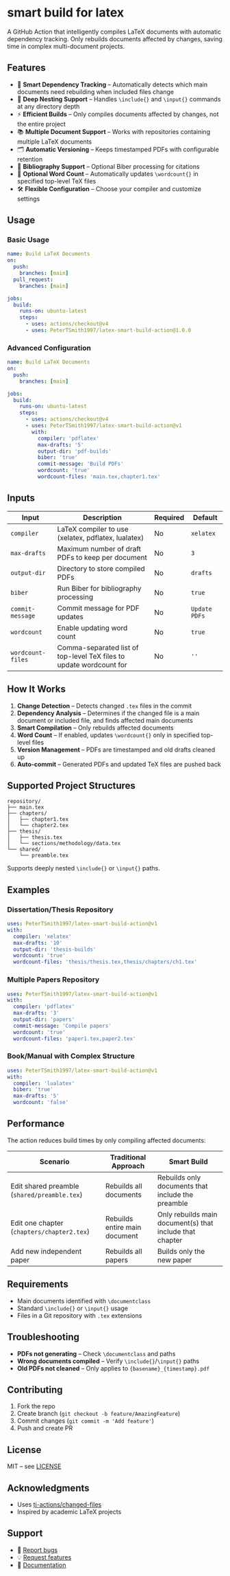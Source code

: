 # smart build for latex

A GitHub Action that intelligently compiles LaTeX documents with automatic dependency tracking. Only rebuilds documents affected by changes, saving time in complex multi-document projects.

## Features

- 🎯 **Smart Dependency Tracking** – Automatically detects which main documents need rebuilding when included files change
- 📁 **Deep Nesting Support** – Handles `\include{}` and `\input{}` commands at any directory depth
- ⚡ **Efficient Builds** – Only compiles documents affected by changes, not the entire project
- 📚 **Multiple Document Support** – Works with repositories containing multiple LaTeX documents
- 🗂️ **Automatic Versioning** – Keeps timestamped PDFs with configurable retention
- 📖 **Bibliography Support** – Optional Biber processing for citations
- 📝 **Optional Word Count** – Automatically updates `\wordcount{}` in specified top-level TeX files
- 🛠️ **Flexible Configuration** – Choose your compiler and customize settings
## Usage

### Basic Usage

```yaml
name: Build LaTeX Documents
on:
  push:
    branches: [main]
  pull_request:
    branches: [main]

jobs:
  build:
    runs-on: ubuntu-latest
    steps:
      - uses: actions/checkout@v4
      - uses: PeterTSmith1997/latex-smart-build-action@1.0.0
```

### Advanced Configuration

```yaml
name: Build LaTeX Documents
on:
  push:
    branches: [main]

jobs:
  build:
    runs-on: ubuntu-latest
    steps:
      - uses: actions/checkout@v4
      - uses: PeterTSmith1997/latex-smart-build-action@v1
        with:
          compiler: 'pdflatex'
          max-drafts: '5'
          output-dir: 'pdf-builds'
          biber: 'true'
          commit-message: 'Build PDFs'
          wordcount: 'true'
          wordcount-files: 'main.tex,chapter1.tex'
```

## Inputs

| Input | Description | Required | Default |
|-------|-------------|----------|---------|
| `compiler` | LaTeX compiler to use (xelatex, pdflatex, lualatex) | No | `xelatex` |
| `max-drafts` | Maximum number of draft PDFs to keep per document | No | `3` |
| `output-dir` | Directory to store compiled PDFs | No | `drafts` |
| `biber` | Run Biber for bibliography processing | No | `true` |
| `commit-message` | Commit message for PDF updates | No | `Update PDFs` |
| `wordcount` | Enable updating word count | No | `true` |
| `wordcount-files` | Comma-separated list of top-level TeX files to update wordcount for | No | `''` |

## How It Works

1. **Change Detection** – Detects changed `.tex` files in the commit
2. **Dependency Analysis** – Determines if the changed file is a main document or included file, and finds affected main documents
3. **Smart Compilation** – Only rebuilds affected documents
4. **Word Count** – If enabled, updates `\wordcount{}` only in specified top-level files
5. **Version Management** – PDFs are timestamped and old drafts cleaned up
6. **Auto-commit** – Generated PDFs and updated TeX files are pushed back

## Supported Project Structures

```
repository/
├── main.tex
├── chapters/
│   ├── chapter1.tex
│   └── chapter2.tex
├── thesis/
│   ├── thesis.tex
│   └── sections/methodology/data.tex
└── shared/
    └── preamble.tex
```

Supports deeply nested `\include{}` or `\input{}` paths.

## Examples

### Dissertation/Thesis Repository

```yaml
uses: PeterTSmith1997/latex-smart-build-action@v1
with:
  compiler: 'xelatex'
  max-drafts: '10'
  output-dir: 'thesis-builds'
  wordcount: 'true'
  wordcount-files: 'thesis/thesis.tex,thesis/chapters/ch1.tex'
```

### Multiple Papers Repository

```yaml
uses: PeterTSmith1997/latex-smart-build-action@v1
with:
  compiler: 'pdflatex'
  max-drafts: '3'
  output-dir: 'papers'
  commit-message: 'Compile papers'
  wordcount: 'true'
  wordcount-files: 'paper1.tex,paper2.tex'
```

### Book/Manual with Complex Structure

```yaml
uses: PeterTSmith1997/latex-smart-build-action@v1
with:
  compiler: 'lualatex'
  biber: 'true'
  max-drafts: '5'
  wordcount: 'false'
```

## Performance

The action reduces build times by only compiling affected documents:

| Scenario | Traditional Approach | Smart Build |
|----------|---------------------|-------------|
| Edit shared preamble (`shared/preamble.tex`) | Rebuilds all documents | Rebuilds only documents that include the preamble |
| Edit one chapter (`chapters/chapter2.tex`) | Rebuilds entire main document | Only rebuilds main document(s) that include that chapter |
| Add new independent paper | Rebuilds all papers | Builds only the new paper |

## Requirements

- Main documents identified with `\documentclass`
- Standard `\include{}` or `\input{}` usage
- Files in a Git repository with `.tex` extensions

## Troubleshooting

- **PDFs not generating** – Check `\documentclass` and paths
- **Wrong documents compiled** – Verify `\include{}`/`\input{}` paths
- **Old PDFs not cleaned** – Only applies to `{basename}_{timestamp}.pdf`

## Contributing

1. Fork the repo
2. Create branch (`git checkout -b feature/AmazingFeature`)
3. Commit changes (`git commit -m 'Add feature'`)
4. Push and create PR

## License

MIT – see [LICENSE](LICENSE)

## Acknowledgments

- Uses [tj-actions/changed-files](https://github.com/tj-actions/changed-files)
- Inspired by academic LaTeX projects

## Support

- 🐛 [Report bugs](https://github.com/PeterTSmith1997/latex-smart-build-action/issues)
- 💡 [Request features](https://github.com/PeterTSmith1997/latex-smart-build-action/issues)
- 📖 [Documentation](https://github.com/PeterTSmith1997/latex-smart-build-action)
